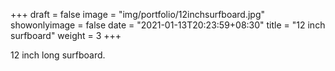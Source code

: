 +++
draft = false
image = "img/portfolio/12inchsurfboard.jpg"
showonlyimage = false
date = "2021-01-13T20:23:59+08:30"
title = "12 inch surfboard"
weight = 3
+++

12 inch long surfboard.